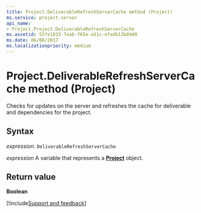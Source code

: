 ```yaml
---
title: Project.DeliverableRefreshServerCache method (Project)
ms.service: project-server
api_name:
- Project.Project.DeliverableRefreshServerCache
ms.assetid: 52fe1833-7eab-f65e-a31c-efadb13b89d0
ms.date: 06/08/2017
ms.localizationpriority: medium
---
```



# Project.DeliverableRefreshServerCache method (Project)

Checks for updates on the server and refreshes the cache for deliverable and dependencies for the project.


## Syntax

_expression_. `DeliverableRefreshServerCache`

_expression_ A variable that represents a **[Project](project.project.md)** object.


## Return value

 **Boolean**

[!include[Support and feedback](~/includes/feedback-boilerplate.md)]